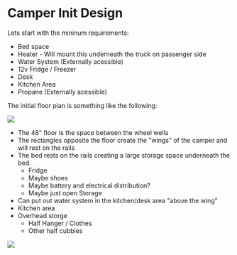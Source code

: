 # Camper Init Design

Lets start with the mininum requirements:

* Bed space
* Heater - Will mount this underneath the truck on passenger side 
* Water System (Externally acessible)
* 12v Fridge / Freezer
* Desk
* Kitchen Area
* Propane (Externally acessible)

The initial floor plan is something like the following:

![](./floor.svg)

* The 48" floor is the space between the wheel wells
* The rectangles opposite  the floor create the "wings" of the camper and will rest on the rails
* The bed rests on the rails creating a large storage space underneath the bed.
    * Fridge
    * Maybe shoes
    * Maybe battery and electrical distribution?
    * Maybe just open Storage
* Can put out water system in the kitchen/desk area "above the wing"
* Kitchen area
* Overhead storge
    * Half Hanger / Clothes
    * Other half cubbies

![](./back.svg)
